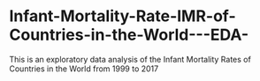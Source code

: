 # Infant-Mortality-Rate-IMR-of-Countries-in-the-World---EDA-
This is an exploratory data analysis of the Infant Mortality Rates of Countries in the World from 1999 to 2017
